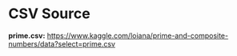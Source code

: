 # CSV Source

**prime.csv:** https://www.kaggle.com/loiana/prime-and-composite-numbers/data?select=prime.csv